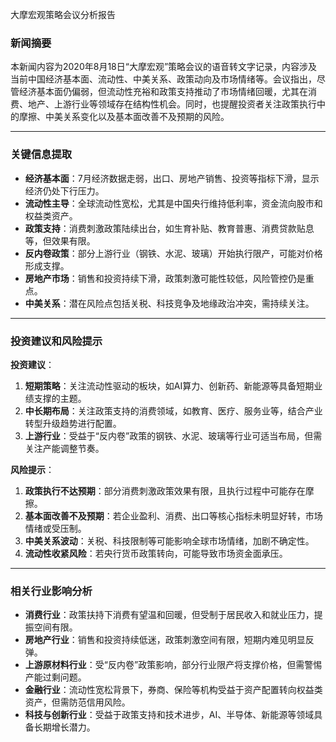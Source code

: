 大摩宏观策略会议分析报告

### 新闻摘要  
本新闻内容为2020年8月18日“大摩宏观”策略会议的语音转文字记录，内容涉及当前中国经济基本面、流动性、中美关系、政策动向及市场情绪等。会议指出，尽管经济基本面仍偏弱，但流动性充裕和政策支持推动了市场情绪回暖，尤其在消费、地产、上游行业等领域存在结构性机会。同时，也提醒投资者关注政策执行中的摩擦、中美关系变化以及基本面改善不及预期的风险。

---

### 关键信息提取  
- **经济基本面**：7月经济数据走弱，出口、房地产销售、投资等指标下滑，显示经济仍处下行压力。  
- **流动性主导**：全球流动性宽松，尤其是中国央行维持低利率，资金流向股市和权益类资产。  
- **政策支持**：消费刺激政策陆续出台，如生育补贴、教育普惠、消费贷款贴息等，但效果有限。  
- **反内卷政策**：部分上游行业（钢铁、水泥、玻璃）开始执行限产，可能对价格形成支撑。  
- **房地产市场**：销售和投资持续下滑，政策刺激可能性较低，风险管控仍是重点。  
- **中美关系**：潜在风险点包括关税、科技竞争及地缘政治冲突，需持续关注。  

---

### 投资建议和风险提示  
**投资建议**：  
1. **短期策略**：关注流动性驱动的板块，如AI算力、创新药、新能源等具备短期业绩支撑的主题。  
2. **中长期布局**：关注政策支持的消费领域，如教育、医疗、服务业等，结合产业转型升级趋势进行配置。  
3. **上游行业**：受益于“反内卷”政策的钢铁、水泥、玻璃等行业可适当布局，但需关注产能调整节奏。  

**风险提示**：  
1. **政策执行不达预期**：部分消费刺激政策效果有限，且执行过程中可能存在摩擦。  
2. **基本面改善不及预期**：若企业盈利、消费、出口等核心指标未明显好转，市场情绪或受压制。  
3. **中美关系波动**：关税、科技限制等可能影响全球市场情绪，加剧不确定性。  
4. **流动性收紧风险**：若央行货币政策转向，可能导致市场资金面承压。  

---

### 相关行业影响分析  
- **消费行业**：政策扶持下消费有望温和回暖，但受制于居民收入和就业压力，提振空间有限。  
- **房地产行业**：销售和投资持续低迷，政策刺激空间有限，短期内难见明显反弹。  
- **上游原材料行业**：受“反内卷”政策影响，部分行业限产将支撑价格，但需警惕产能过剩问题。  
- **金融行业**：流动性宽松背景下，券商、保险等机构受益于资产配置转向权益类资产，但需防范信用风险。  
- **科技与创新行业**：受益于政策支持和技术进步，AI、半导体、新能源等领域具备长期增长潜力。